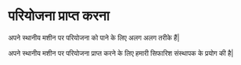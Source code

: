 # परियोजना प्राप्त करना
अपने स्थानीय मशीन पर परियोजना को पाने के लिए अलग अलग तरीके हैं|

अपने स्थानीय मशीन पर परियोजना प्राप्त करने के लिए हमारी सिफारिश संस्थापक के प्रयोग की है|